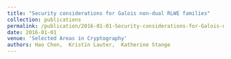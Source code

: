 ```yaml
---
title: "Security considerations for Galois non-dual RLWE families"
collection: publications
permalink: /publication/2016-01-01-Security-considerations-for-Galois-non-dual-RLWE-families
date: 2016-01-01
venue: 'Selected Areas in Cryptography'
authors: Hao Chen,  Kristin Lauter,  Katherine Stange
---
```

